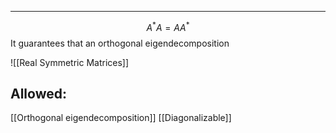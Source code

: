 ----
$$A^*A = AA^*$$
It guarantees that an orthogonal eigendecomposition

![[Real Symmetric Matrices]]
## Allowed:
[[Orthogonal eigendecomposition]]
[[Diagonalizable]]
